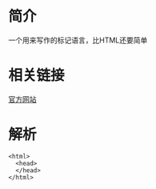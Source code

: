 # 简介
一个用来写作的标记语言，比HTML还要简单

# 相关链接
[官方网站](https://www.markdownguide.org/)

# 解析

    <html>
      <head>
      </head>
    </html>
